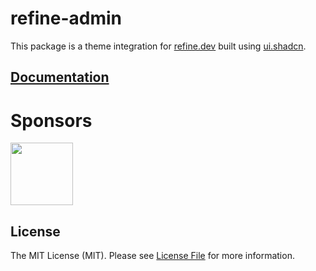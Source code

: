 # refine-admin

This package is a theme integration for [refine.dev](https://refine.dev) built using [ui.shadcn](ui.shadcn.com).

## [Documentation](../../wiki)

# Sponsors

[<img src="https://avatars.githubusercontent.com/u/104967037?s=200&v=4" width="100">](https://github.com/refinedev)

## License

The MIT License (MIT). Please see [License File](LICENSE) for more information.
